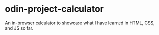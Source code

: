 # odin-project-calculator
An in-browser calculator to showcase what I have learned in HTML, CSS, and JS so far.
